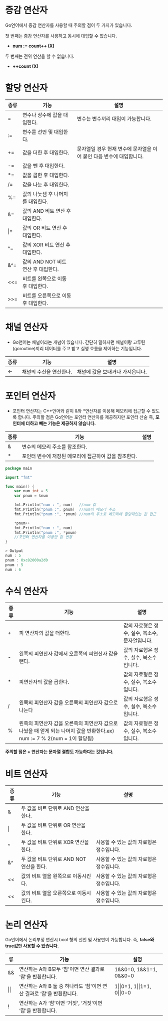 # 증감 연산자

Go언어에서 증감 연산자를 사용할 때 주의할 점이 두 가지가 있습니다. 

첫 번째는 증감 연산자를 사용하고 동시에 대입할 수 없습니다. 

- **num := count++ (X)**

두 번째는 전위 연산을 할 수 없습니다. 

- **++count (X)**



# 할당 연산자

| 종류 | 기능                                | 설명                                                         |
| ---- | ----------------------------------- | ------------------------------------------------------------ |
| =    | 변수나 상수에 값을 대입한다.        | 변수는 변수끼리 대입이 가능합니다.                           |
| :=   | 변수를 선언 및 대입한다.            |                                                              |
| +=   | 값을 더한 후 대입한다.              | 문자열일 경우 현재 변수에 문자열을 이어 붙인 다음 변수에 대입합니다. |
| -=   | 값을 뺀 후 대입한다.                |                                                              |
| *=   | 값을 곱한 후 대입한다.              |                                                              |
| /=   | 값을 나눈 후 대입한다.              |                                                              |
| %=   | 값의 나눗셈 후 나머지를 대입한다.   |                                                              |
| &=   | 값의 AND 비트 연산 후 대입한다.     |                                                              |
| \|=  | 값의 OR 비트 연산 후 대입한다.      |                                                              |
| ^=   | 값의 XOR 비트 연산 후 대입한다.     |                                                              |
| &^=  | 값의 AND NOT 비트 연산 후 대입한다. |                                                              |
| <<=  | 비트를 왼쪽으로 이동 후 대입한다.   |                                                              |
| >>=  | 비트를 오른쪽으로 이동 후 대입한다. |                                                              |



# 채널 연산자

- Go언어는 채널이라는 개념이 있습니다. 간단히 말하자면 채널이랑 고루틴(goroutine)끼리 데이터를 주고 받고 실행 흐름을 제어하는 기능입니다.

| 종류 | 기능                    | 설명                             |
| ---- | ----------------------- | -------------------------------- |
| <-   | 채널의 수신을 연산한다. | 채널에 값을 보내거나 가져옵니다. |



# 포인터 연산자

- 포인터 연산자는 C++언어와 같이 &와 *연산자를 이용해 메모리에 접근할 수 있도록 합니다. 주의할 점은 Go언어는 포인터 연산자를 제공하지만 포인터 산술 즉, **포인터에 더하고 빼는 기능은 제공하지 않습니다.**

| 종류 | 기능                                                  | 설명 |
| ---- | ----------------------------------------------------- | ---- |
| &    | 변수의 메모리 주소를 참조한다.                        |      |
| *    | 포인터 변수에 저장된 메모리에 접근하여 값을 참조한다. |      |

```go
package main

import "fmt"

func main() {
	var num int = 5
	var pnum = &num

	fmt.Println("num : ", num)   //num 값
	fmt.Println("pnum :", pnum)  //num의 메모리 주소
	fmt.Println("pnum :", *pnum) //num의 주소로 메모리에 할당돼있는 값 접근

	*pnum++
	fmt.Println("num : ", num)
	fmt.Println("pnum :", *pnum)
	//포인터 연산자를 이용한 값 변경
}

> Output
num : 5
pnum : 0xc82000a2d0
pnum : 5
num : 6
```



# 수식 연산자

| 종류 | 기능                                                         | 설명                                            |
| ---- | ------------------------------------------------------------ | ----------------------------------------------- |
| +    | 피 연산자의 값을 더한다.                                     | 값의 자료형은 정수, 실수, 복소수, 문자열입니다. |
| -    | 왼쪽의 피연산자 값에서 오른쪽의 피연산자 값을 뺀다.          | 값의 자료형은 정수, 실수, 복소수입니다.         |
| *    | 피연산자의 값을 곱한다.                                      | 값의 자료형은 정수, 실수, 복소수입니다.         |
| /    | 왼쪽의 피연산자 값을 오른쪽의 피연산자 값으로 나눈다         | 값의 자료형은 정수, 실수, 복소수입니다.         |
| %    | 왼쪽의 피연산자 값을 오른쪽의 피연산자 값으로 나눴을 때 얻게 되는 나머지 값을 반환한다.ex) num := 7 % 2(num = 1이 할당됨) | 값의 자료형은 정수, 실수, 복소수입니다.         |

**주의할 점은 + 연산자는 문자열 결합도 가능하다는 것입니다.**



# 비트 연산자

| 종류 | 기능                                     | 설명                                     |
| ---- | ---------------------------------------- | ---------------------------------------- |
| &    | 두 값을 비트 단위로 AND 연산을 한다.     |                                          |
| \|   | 두 값을 비트 단위로 OR 연산을 한다.      |                                          |
| ^    | 두 값을 비트 단위로 XOR 연산을 한다.     | 사용할 수 있는 값의 자료형은 정수입니다. |
| &^   | 두 값을 비트 단위로 AND NOT 연산을 한다. | 사용할 수 있는 값의 자료형은 정수입니다. |
| <<   | 값의 비트 열을 왼쪽으로 이동시킨다.      | 사용할 수 있는 값의 자료형은 정수입니다. |
| <<   | 값의 비트 열을 오른쪽으로 이동시킨다.    | 사용할 수 있는 값의 자료형은 정수입니다. |



# 논리 연산자

Go언어에서 논리부정 연산시 bool 형의 선언 및 사용만이 가능합니다. 즉, **false와 true값만 사용할 수 있습니다.**

| 류   | 기능                                                         | 설명                         |
| ---- | ------------------------------------------------------------ | ---------------------------- |
| &&   | 연산하는 A와 B모두 ‘참'이면 연산 결과로 ‘참'을 반환합니다.   | 1&&0=0, 1&&1=1, 0&&0=0       |
| \|\| | 연산하는 A와 B 둘 중 하나라도 ‘참'이면 연산 결과로 ‘참’을 반환합니다. | 1\|\|0=1, 1\|\|1=1, 0\|\|0=0 |
| !    | 연산하는 A가 ‘참'이면 ‘거짓', ‘거짓'이면 ‘참'을 반환합니다.  |                              |


